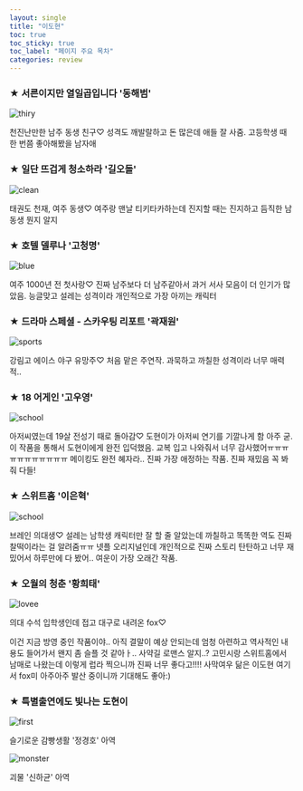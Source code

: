 ```yaml
---
layout: single
title: "이도현"
toc: true
toc_sticky: true
toc_label: "페이지 주요 목차"
categories: review
---
```


### ★ 서른이지만 열일곱입니다 '동해범'
![thiry][silicon]

[silicon]: https://i.pinimg.com/736x/64/ec/7a/64ec7ade6fa2272e1cbfd0c26c10d21a.jpg
천진난만한 남주 동생 친구♡ 
성격도 깨발랄하고 돈 많은데 애들 잘 사줌. 고등학생 때 한 번쯤 좋아해봤을 남자애

### ★ 일단 뜨겁게 청소하라 '길오돌'
![clean][happy]

[happy]: https://i.pinimg.com/originals/0f/af/8a/0faf8af794c866122a3e0b8f10945d18.jpg
태권도 천재, 여주 동생♡ 
여주랑 맨날 티키타카하는데 진지할 때는 진지하고 듬직한 남동생 뭔지 알지

### ★ 호텔 델루나 '고청명'
![blue][hotel]

[hotel]: https://pbs.twimg.com/media/EoyF7eCVQAAmVCn.jpg
여주 1000년 전 첫사랑♡ 
진짜 남주보다 더 남주같아서 과거 서사 모음이 더 인기가 많았음. 능글맞고 설레는 성격이라 개인적으로 가장 아끼는 캐릭터

### ★ 드라마 스페셜 - 스카우팅 리포트 '곽재원'
![sports][report]

[report]: https://an2-img.amz.wtchn.net/image/v2/092da17e423ff1ac8bd6ea583b088759.jpg?jwt=ZXlKaGJHY2lPaUpJVXpJMU5pSjkuZXlKaVlXTnJaM0p2ZFc1a0lqcDdJbklpT2pJMU5Td2laeUk2TWpVMUxDSmlJam95TlRWOUxDSmpjbTl3SWpwMGNuVmxMQ0pvWldsbmFIUWlPakV3T0RBc0luQmhkR2dpT2lJdmRqSXZjM1J2Y21VdmFXMWhaMlV2TVRZd09EY3hOREF3TXpneE56WTFNek15TmlJc0luRjFZV3hwZEhraU9qZ3dMQ0ozYVdSMGFDSTZNVGt5TUgwLkg4RVhKNXZpQ285NENOdHFCZ2ZtQk4tU19Md2tfVDZWNnlBekhGaG5pNWM
강림고 에이스 야구 유망주♡ 
처음 맡은 주연작. 과묵하고 까칠한 성격이라 너무 매력적.. 

### ★ 18 어게인 '고우영'
![school][again]

[again]: https://post-phinf.pstatic.net/MjAyMDA5MzBfNDMg/MDAxNjAxNDU5NzQyNjUx._Dcf8eWn2FkYyOdj2F8kuyUj4SxXsk79gK7ZeflWWfUg.v4HYhPXDHQ_ro_sUfxuz4CzurEZEEggScmpiS212k-og.JPEG/OOOH3516_%EC%9D%B4%EB%8F%84%ED%98%84_%EC%88%98%EC%A0%95.jpg?type=w1200
아저씨였는데 19살 전성기 때로 돌아감♡ 
도현이가 아저씨 연기를 기깔나게 함 아주 굳. 
이 작품을 통해서 도현이에게 완전 입덕했음. 교복 입고 나와줘서 너무 감사했어ㅠㅠㅠㅠㅠㅠㅠㅠㅠㅠㅠ
메이킹도 완전 혜자라.. 진짜 가장 애정하는 작품. 진짜 재밌음 꼭 봐줘 다들!

### ★ 스위트홈 '이은혁'
![school][home]

[home]: https://blog.kakaocdn.net/dn/bYR1vg/btqQNpvisn5/gyL9FgcOusQJzcvDDy3Olk/img.jpg
브레인 의대생♡ 
설레는 남학생 캐릭터만 잘 할 줄 알았는데 까칠하고 똑똑한 역도 진짜 찰떡이라는 걸 알려줌ㅠㅠ
넷플 오리지널인데 개인적으로 진짜 스토리 탄탄하고 너무 재밌어서 하루만에 다 봤어.. 여운이 가장 오래간 작품.

### ★ 오월의 청춘 '황희태'
![lovee][may]

[may]: http://www.slist.kr/news/photo/202104/239143_401405_3821.jpeg
의대 수석 입학생인데 접고 대구로 내려온 fox♡ 

이건 지금 방영 중인 작품이야.. 아직 결말이 예상 안되는데 엄청 아련하고 역사적인 내용도 들어가서 왠지 좀 슬플 것 같아ㅏ.. 
사약길 로맨스 알지..? 고민시랑 스위트홈에서 남매로 나왔는데 이렇게 럽라 찍으니까 진짜 너무 좋다고!!!! 
사막여우 닮은 이도현 여기서 fox미 아주아주 발산 중이니까 기대해도 좋아:)

### ★ 특별출연에도 빛나는 도현이
![first][good]

[good]: https://img.insight.co.kr/static/2019/08/26/700/osc7316b0l047w09ie7n.jpg
슬기로운 감빵생활 '정경호' 아역

![monster][nice]

[nice]: https://img.hankyung.com/photo/202102/01.25385965.1.jpg
괴물 '신하균' 아역

